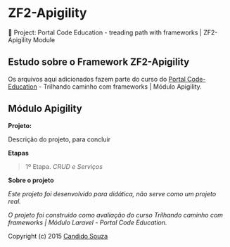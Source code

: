 ZF2-Apigility
=======================

:book: Project: Portal Code Education - treading path with frameworks | ZF2-Apigility Module

Estudo sobre o Framework ZF2-Apigility
--------------------------------------

Os arquivos aqui adicionados fazem parte do curso do <a href="http://sites.code.education/trilhando-frameworks/" title="Portal Code Education" target="_blank" >Portal Code-Education</a> - Trilhando caminho com frameworks | Módulo Apigility.

Módulo Apigility
----------------

**Projeto:**

Descrição do projeto, para concluir

**Etapas**

>1º Etapa. *CRUD e Serviços*

**Sobre o projeto**

*Este projeto foi desenvolvido para didática, não serve como um projeto real.*

*O projeto foi construido como avaliação do curso Trilhando caminho com frameworks | Módulo Laravel - Portal Code Education.*

Copyright (c) 2015 <a href="http://candidosouza.com.br/" title="Candido Souza" target="_blank" >Candido Souza</a>